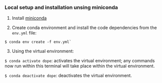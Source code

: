 ### Local setup and installation unsing miniconda
1) Install [miniconda](https://docs.conda.io/en/latest/miniconda.html)

2) Create conda environment and install the code dependencies from the `env.yml` file:
```
$ conda env create -f env.yml`
```

3) Using the virtual environment:

`$ conda activate dope`: activates the virtual environment; any commands now run within this terminal will take place within the virtual environment.

`$ conda deactivate dope`: deactivates the virtual environment.

